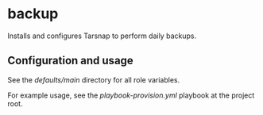 backup
======

Installs and configures Tarsnap to perform daily backups.


## Configuration and usage

See the *defaults/main* directory for all role variables.

For example usage, see the *playbook-provision.yml* playbook at the
project root.
